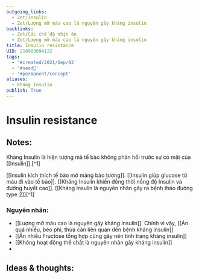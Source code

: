 ```yaml
---
outgoing_links:
  - Zet/Insulin
  - Zet/Lượng mỡ máu cao là nguyên gây kháng insulin
backlinks:
  - Zet/Các chế độ nhịn ăn
  - Zet/Lượng mỡ máu cao là nguyên gây kháng insulin
title: Insulin resistance
UID: 210903094122
tags:
  - '#created/2021/Sep/03'
  - '#seed🥜'
  - '#permanent/concept'
aliases:
  - Kháng Insulin
publish: True
---
```

# Insulin resistance

## Notes:
Kháng Insulin là hiện tượng mà tế bào không phản hồi trước sự có mặt của [[Insulin]].[^1] 

[[Insulin kích thích tế bào mở màng bào tương]]. [[Insulin giúp glucose từ máu đi vào tế bào]]. [[Kháng Insulin khiến đồng thời nồng độ Insulin và đường huyết cao]]. [[Kháng Insulin là nguyên nhân gây ra bệnh tháo đường type 2]][^1] 

### Nguyên nhân:
- [[Lượng mỡ máu cao là nguyên gây kháng insulin]]. Chính vì vậy, [[Ăn quá nhiều, béo phì, thừa cân liên quan đến bệnh kháng insulin]]
- [[Ăn nhiều Fructose tổng hợp cũng gây nên tình trạng kháng insulin]]
- [[Không hoạt động thể chất là nguyên nhân gây kháng insulin]]
- 
## Ideas & thoughts:
